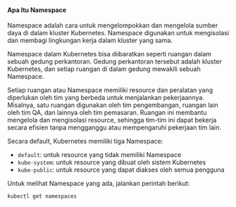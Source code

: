 #### Apa Itu Namespace

Namespace adalah cara untuk mengelompokkan dan mengelola sumber daya di dalam kluster Kubernetes. Namespace digunakan untuk mengisolasi dan membagi lingkungan kerja dalam kluster yang sama.

Namespace dalam Kubernetes bisa diibaratkan seperti ruangan dalam sebuah gedung perkantoran. Gedung perkantoran tersebut adalah kluster Kubernetes, dan setiap ruangan di dalam gedung mewakili sebuah Namespace.

Setiap ruangan atau Namespace memiliki resource dan peralatan yang diperlukan oleh tim yang berbeda untuk menjalankan pekerjaannya. Misalnya, satu ruangan digunakan oleh tim pengembangan, ruangan lain oleh tim QA, dan lainnya oleh tim pemasaran. Ruangan ini membantu mengelola dan mengisolasi resource, sehingga tim-tim ini dapat bekerja secara efisien tanpa mengganggu atau mempengaruhi pekerjaan tim lain.

Secara default, Kubernetes memiliki tiga Namespace:

- `default`: untuk resource yang tidak memiliki Namespace
- `kube-system`: untuk resource yang dibuat oleh sistem Kubernetes
- `kube-public`: untuk resource yang dapat diakses oleh semua pengguna

Untuk melihat Namespace yang ada, jalankan perintah berikut:

```{.bash .copy}
kubectl get namespaces
```
